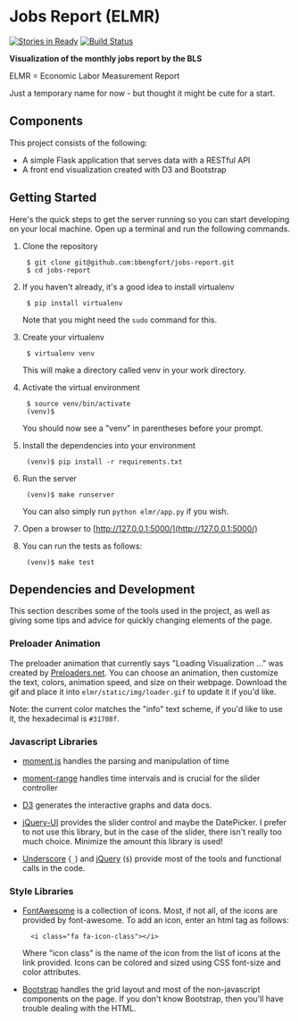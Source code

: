 # Jobs Report (ELMR)

[![Stories in Ready](https://badge.waffle.io/bbengfort/jobs-report.png?label=ready&title=Ready)](https://waffle.io/bbengfort/jobs-report) [![Build Status](https://travis-ci.org/bbengfort/jobs-report.svg)](https://travis-ci.org/bbengfort/jobs-report)

**Visualization of the monthly jobs report by the BLS**

ELMR = Economic Labor Measurement Report

Just a temporary name for now - but thought it might be cute for a start.

## Components

This project consists of the following:

- A simple Flask application that serves data with a RESTful API
- A front end visualization created with D3 and Bootstrap

## Getting Started

Here's the quick steps to get the server running so you can start developing on your local machine. Open up a terminal and run the following commands.

1. Clone the repository

        $ git clone git@github.com:bbengfort/jobs-report.git
        $ cd jobs-report

2. If you haven't already, it's a good idea to install virtualenv

        $ pip install virtualenv

    Note that you might need the `sudo` command for this.

3. Create your virtualenv

        $ virtualenv venv

    This will make a directory called venv in your work directory.

4. Activate the virtual environment

        $ source venv/bin/activate
        (venv)$

    You should now see a "venv" in parentheses before your prompt.

5. Install the dependencies into your environment

        (venv)$ pip install -r requirements.txt

6. Run the server

        (venv)$ make runserver

    You can also simply run `python elmr/app.py` if you wish.

7. Open a browser to [http://127.0.0.1:5000/](http://127.0.0.1:5000/)

8. You can run the tests as follows:

        (venv)$ make test

## Dependencies and Development

This section describes some of the tools used in the project, as well as giving some tips and advice for quickly changing elements of the page.

### Preloader Animation

The preloader animation that currently says "Loading Visualization ..." was created by [Preloaders.net](http://preloaders.net/en/letters_numbers_words). You can choose an animation, then customize the text, colors, animation speed, and size on their webpage. Download the gif and place it into `elmr/static/img/loader.gif` to update it if you'd like.

Note: the current color matches the "info" text scheme, if you'd like to use it, the hexadecimal is `#31708f`.

### Javascript Libraries

- [moment.js](http://momentjs.com/) handles the parsing and manipulation of time
- [moment-range](https://github.com/gf3/moment-range) handles time intervals and is crucial for the slider controller

- [D3](http://d3js.org/) generates the interactive graphs and data docs.

- [jQuery-UI](https://jqueryui.com/slider/#range) provides the slider control and maybe the DatePicker. I prefer to not use this library, but in the case of the slider, there isn't really too much choice. Minimize the amount this library is used!

- [Underscore](http://underscorejs.org/) (`_`) and [jQuery](http://jquery.com/) (`$`) provide most of the tools and functional calls in the code.

### Style Libraries

- [FontAwesome](http://fortawesome.github.io/Font-Awesome/icons/) is a collection of icons. Most, if not all, of the icons are provided by font-awesome. To add an icon, enter an html tag as follows:

        <i class="fa fa-icon-class"></i>

    Where "icon class" is the name of the icon from the list of icons at the link provided. Icons can be colored and sized using CSS font-size and color attributes.

- [Bootstrap](http://getbootstrap.com/css/) handles the grid layout and most of the non-javascript components on the page. If you don't know Bootstrap, then you'll have trouble dealing with the HTML.
